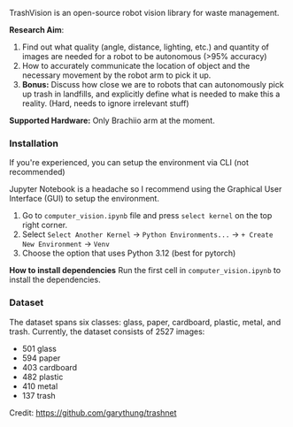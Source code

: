 TrashVision is an open-source robot vision library for waste management.

**Research Aim**:
1. Find out what quality (angle, distance, lighting, etc.) and quantity of images are needed for a robot to be autonomous (>95% accuracy)
2. How to accurately communicate the location of object and the necessary movement by the robot arm to pick it up.
3. **Bonus:** Discuss how close we are to robots that can autonomously pick up trash in landfills, and explicitly define what is needed to make this a reality. (Hard, needs to ignore irrelevant stuff)

**Supported Hardware:** Only Brachiio arm at the moment.

### Installation

If you're experienced, you can setup the environment via CLI (not recommended)

Jupyter Notebook is a headache so I recommend using the Graphical User Interface (GUI) to setup the environment.

1. Go to `computer_vision.ipynb` file and press `select kernel` on the top right corner.
2. Select `Select Another Kernel` -> `Python Environments...` -> `+ Create New Environment` -> `Venv`
3. Choose the option that uses Python 3.12 (best for pytorch)

**How to install dependencies**
Run the first cell in `computer_vision.ipynb` to install the dependencies.

### Dataset

The dataset spans six classes: glass, paper, cardboard, plastic, metal, and trash. Currently, the dataset consists of 2527 images:

- 501 glass
- 594 paper
- 403 cardboard
- 482 plastic
- 410 metal
- 137 trash

Credit: https://github.com/garythung/trashnet